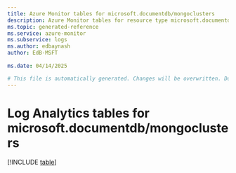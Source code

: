 ```yaml
---
title: Azure Monitor tables for microsoft.documentdb/mongoclusters
description: Azure Monitor tables for resource type microsoft.documentdb/mongoclusters
ms.topic: generated-reference
ms.service: azure-monitor
ms.subservice: logs
ms.author: edbaynash
author: EdB-MSFT
   
ms.date: 04/14/2025

# This file is automatically generated. Changes will be overwritten. Do not change this file directly.
---
```


# Log Analytics tables for microsoft.documentdb/mongoclusters  

[!INCLUDE [table](~/reusable-content/ce-skilling/azure/includes/azure-monitor/reference/tables/microsoft-documentdb_mongoclusters-include.md)]

